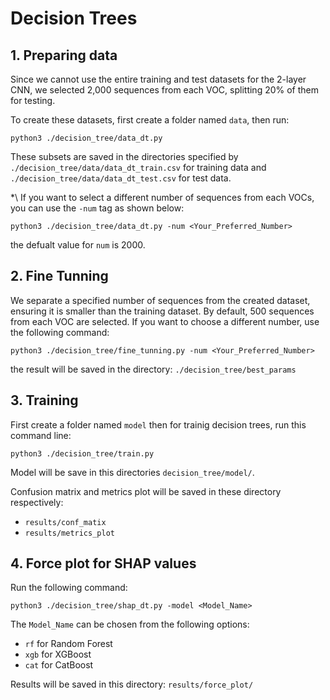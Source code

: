 # Decision Trees

## 1. Preparing data
Since we cannot use the entire training and test datasets for the 2-layer CNN, we selected 2,000 sequences from each VOC, splitting 20% of them for testing. 

To create these datasets, first create a folder named `data`, then run:
```
python3 ./decision_tree/data_dt.py
```
These subsets are saved in the directories specified by `./decision_tree/data/data_dt_train.csv` for training data and `./decision_tree/data/data_dt_test.csv` for test data.

\*\ If you want to select a different number of sequences from each VOCs, you can use the `-num` tag as shown below:
```
python3 ./decision_tree/data_dt.py -num <Your_Preferred_Number>
```
the defualt value for `num` is 2000.

## 2. Fine Tunning
We separate a specified number of sequences from the created dataset, ensuring it is smaller than the training dataset. By default, 500 sequences from each VOC are selected. If you want to choose a different number, use the following command:
```
python3 ./decision_tree/fine_tunning.py -num <Your_Preferred_Number>
```
the result will be saved in the directory: `./decision_tree/best_params`

## 3. Training
First create a folder named `model` then for trainig decision trees, run this command line:
```
python3 ./decision_tree/train.py
```
Model will be save in this directories `decision_tree/model/`.

Confusion matrix and metrics plot will be saved in these directory respectively:
* `results/conf_matix`
* `results/metrics_plot`

## 4. Force plot for SHAP values
Run the following command:
```
python3 ./decision_tree/shap_dt.py -model <Model_Name>
```
The `Model_Name` can be chosen from the following options:

* `rf` for Random Forest
* `xgb` for XGBoost
* `cat` for CatBoost

Results will be saved in this directory: `results/force_plot/`
